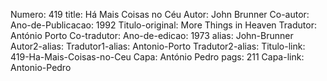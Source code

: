 Numero: 419
title: Há Mais Coisas no Céu
Autor: John Brunner
Co-autor: 
Ano-de-Publicacao: 1992
Titulo-original: More Things in Heaven
Tradutor: António Porto
Co-tradutor: 
Ano-de-edicao: 1973
alias: John-Brunner
Autor2-alias: 
Tradutor1-alias: Antonio-Porto
Tradutor2-alias: 
Titulo-link: 419-Ha-Mais-Coisas-no-Ceu
Capa: António Pedro
pags: 211
Capa-link: Antonio-Pedro
